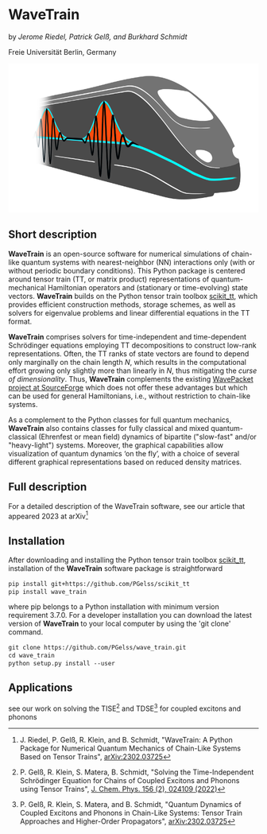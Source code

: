 # WaveTrain

by *Jerome Riedel, Patrick Gelß, and Burkhard Schmidt*

Freie Universität Berlin, Germany

<img src="design_logo/wavetrain.jpg" width="600" height="300">

## Short description

**WaveTrain** is an open-source software for numerical simulations of chain-like 
quantum systems with nearest-neighbor (NN) interactions only
(with or without periodic boundary conditions).
This Python package is centered around tensor train (TT, or matrix product) representations of 
quantum-mechanical Hamiltonian operators and (stationary or time-evolving) state vectors.
**WaveTrain** builds on the Python tensor train toolbox [scikit\_tt](https://github.com/PGelss/scikit_tt), 
which provides efficient construction methods, storage schemes, 
as well as solvers for eigenvalue problems and linear differential equations in the TT format.

**WaveTrain** comprises solvers for time-independent and time-dependent Schrödinger equations 
employing TT decompositions to construct low-rank representations. 
Often, the TT ranks of state vectors are found to depend only marginally on the chain length *N*, 
which results in the computational effort growing only slightly more than linearly in *N*, 
thus mitigating the *curse of dimensionality*.
Thus, **WaveTrain** complements the existing [WavePacket project at SourceForge](https://sourceforge.net/projects/wavepacket/)
which does not offer these advantages but which can be used for general Hamiltonians,
i.e., without restriction to chain-like systems.

As a complement to the Python classes for full quantum mechanics, **WaveTrain** also contains classes for 
fully classical and mixed quantum-classical (Ehrenfest or mean field) dynamics of bipartite 
("slow-fast" and/or "heavy-light") systems.
Moreover, the graphical capabilities allow visualization of quantum dynamics ‘on the fly’, with a choice of 
several different graphical representations based on reduced density matrices.

## Full description

For a detailed description of the WaveTrain software, see our article that appeared 2023 at arXiv[^1] 

## Installation
After downloading and installing the Python tensor train toolbox [scikit\_tt](https://github.com/PGelss/scikit_tt),
installation of the **WaveTrain** software package is straightforward
```
pip install git+https://github.com/PGelss/scikit_tt
pip install wave_train 
```
where pip belongs to a Python installation with minimum version requirement 3.7.0.
For a developer installation you can download the latest version of **WaveTrain** to your local computer by using the 'git clone' command.  
```
git clone https://github.com/PGelss/wave_train.git 
cd wave_train
python setup.py install --user
```

## Applications

see our work on solving the TISE[^2] and TDSE[^3] for coupled excitons and phonons

[^1]: J. Riedel, P. Gelß, R. Klein, and B. Schmidt, "WaveTrain: A Python Package for Numerical Quantum Mechanics of Chain-Like Systems Based on Tensor Trains", [arXiv:2302.03725](https://arxiv.org/abs/2302.03725)

[^2]: P. Gelß, R. Klein, S. Matera, B. Schmidt, "Solving the Time-Independent Schrödinger Equation for 
Chains of Coupled Excitons and Phonons using Tensor Trains", [J. Chem. Phys. 156 (2), 024109 (2022)](https://doi.org/10.1063/5.0074948) 

[^3]: P. Gelß, R. Klein, S. Matera, and B. Schmidt, "Quantum Dynamics of Coupled Excitons and Phonons in Chain-Like Systems: Tensor Train Approaches and Higher-Order Propagators", [arXiv:2302.03725](https://arxiv.org/abs/2302.03725)
